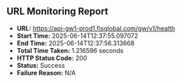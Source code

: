 ## URL Monitoring Report

- **URL:** https://api-gw1-prod1.fisglobal.com/gw/v1/health
- **Start Time:** 2025-06-14T12:37:55.097072
- **End Time:** 2025-06-14T12:37:56.313668
- **Total Time Taken:** 1.216596 seconds
- **HTTP Status Code:** 200
- **Status:** Success
- **Failure Reason:** N/A
